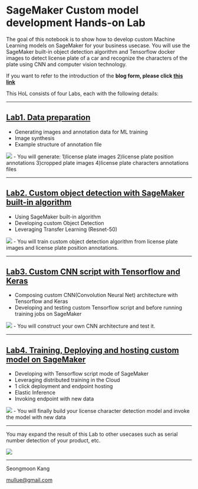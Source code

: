 # SageMaker Custom model development Hands-on Lab

The goal of this notebook is to show how to develop custom Machine Learning models on SageMaker for your business usecase. 
You will use the SageMaker built-in object detection algorithm and Tensorflow docker images to detect license plate of a car and recognize the characters of the plate using CNN and computer vision technology. 

If you want to refer to the introduction of the **blog form, please click [this link](blog.md)**

This HoL consists of four Labs, each with the following details:

<hr/>  

## [Lab1. Data preparation](Lab1-data-prep.ipynb)
- Generating images and annotation data for ML training 
- Image synthesis  
- Example structure of annotation file  


<img src='imgs/Lab1.png' stype='width:600px;'/>  
- You will generate:  
 1)license plate images  
 2)license plate position annotations  
 3)cropped plate images  
 4)license plate characters annotations files  
  
  
  
  
  
<hr/>  

## [Lab2. Custom object detection with SageMaker built-in algorithm](Lab2-custom-object-detection.ipynb)
- Using SageMaker built-in algorithm
- Developing custom Object Detection 
- Leveraging Transfer Learning (Resnet-50)

<img src='imgs/Lab2.png' stype='width:600px;'/>  
- You will train custom object detection algorithm from license plate images and license plate position annotations.
  
  
  
   
<hr/>  

## [Lab3. Custom CNN script with Tensorflow and Keras](Lab3-custom-CNN-script-with-TF.ipynb)
- Composing custom CNN(Convolution Neural Net) architecture with Tensorflow and Keras  
- Developing and testing custom Tensorflow script and before running training jobs on SageMaker


<img src='imgs/Lab3.png' stype='width:600px;'/>  
- You will construct your own CNN architecture and test it.
  
  
  
  
<hr/>  

## [Lab4. Training, Deploying and hosting custom model on SageMaker](Lab4-train-deploy-host-on-SM.ipynb)
- Developing with Tensorflow script mode of SageMaker
- Leveraging distributed training in the Cloud
- 1 click deployment and endpoint hosting
- Elastic Inference 
- Invoking endpoint with new data

<img src='imgs/Lab4.png' stype='width:600px;'/>  
- You will finally build your license character detection model and invoke the model with new data
  
  
  
<hr/>
  
You may expand the result of this Lab to other usecases such as serial number detection of your product, etc.
  
<img src='imgs/OtherUsecase.png' stype='width:200px;'/> 
  
  
  
  
<hr/>
Seongmoon Kang   

mullue@gmail.com  


